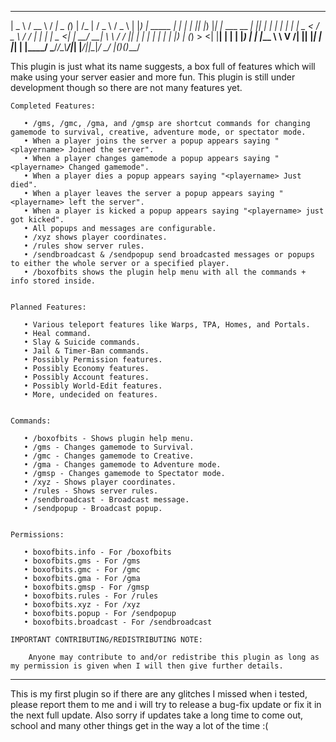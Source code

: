 
  ____             ____   __ ____  _ _              __   ___   ___  
 |  _ \           / __ \ / _|  _ \(_) |            /_ | / _ \ / _ \ 
 | |_) | _____  _| |  | | |_| |_) |_| |_ ___  __   _| || | | | | | |
 |  _ < / _ \ \/ / |  | |  _|  _ <| | __/ __| \ \ / / || | | | | | |
 | |_) | (_) >  <| |__| | | | |_) | | |_\__ \  \ V /| || |_| | |_| |
 |____/ \___/_/\_\\____/|_| |____/|_|\__|___/   \_/ |_(_)___(_)___/ 
                                                                    
This plugin is just what its name suggests, a box full of features which will make using your server easier and more fun. This plugin is still under development though so there are not many features yet.

    Completed Features:

       • /gms, /gmc, /gma, and /gmsp are shortcut commands for changing gamemode to survival, creative, adventure mode, or spectator mode.
       • When a player joins the server a popup appears saying "<playername> Joined the server".
       • When a player changes gamemode a popup appears saying "<playername> Changed gamemode".
       • When a player dies a popup appears saying "<playername> Just died".
       • When a player leaves the server a popup appears saying "<playername> left the server".
       • When a player is kicked a popup appears saying "<playername> just got kicked".
       • All popups and messages are configurable.
       • /xyz shows player coordinates.
       • /rules show server rules.
       • /sendbroadcast & /sendpopup send broadcasted messages or popups to either the whole server or a specified player.
       • /boxofbits shows the plugin help menu with all the commands + info stored inside.


    Planned Features:

       • Various teleport features like Warps, TPA, Homes, and Portals.
       • Heal command.
       • Slay & Suicide commands.
       • Jail & Timer-Ban commands.
       • Possibly Permission features.
       • Possibly Economy features.
       • Possibly Account features.
       • Possibly World-Edit features.
       • More, undecided on features.


    Commands:

       • /boxofbits - Shows plugin help menu.
       • /gms - Changes gamemode to Survival.
       • /gmc - Changes gamemode to Creative.
       • /gma - Changes gamemode to Adventure mode.
       • /gmsp - Changes gamemode to Spectator mode.
       • /xyz - Shows player coordinates.
       • /rules - Shows server rules.
       • /sendbroadcast - Broadcast message.
       • /sendpopup - Broadcast popup.


    Permissions:

       • boxofbits.info - For /boxofbits
       • boxofbits.gms - For /gms
       • boxofbits.gmc - For /gmc
       • boxofbits.gma - For /gma
       • boxofbits.gmsp - For /gmsp
       • boxofbits.rules - For /rules
       • boxofbits.xyz - For /xyz
       • boxofbits.popup - For /sendpopup
       • boxofbits.broadcast - For /sendbroadcast

    IMPORTANT CONTRIBUTING/REDISTRIBUTING NOTE:

        Anyone may contribute to and/or redistribe this plugin as long as my permission is given when I will then give further details.

_______________________________________________________________________________________________________________________________

This is my first plugin so if there are any glitches I missed when i tested, please report them to me and i will try to release a bug-fix update or fix it in the next full update. Also sorry if updates take a long time to come out, school and many other things get in the way a lot of the time :(

